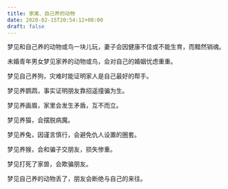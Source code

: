 ```yaml
---
title: 家禽、自己养的动物
date: 2020-02-15T20:54:12+08:00
draft: false
---
```


梦见和自己养的动物或鸟一块儿玩，妻子会因健康不佳或不能生育，而黯然销魂。



未婚青年男女梦见家养的动物或鸟，会对自己的婚姻忧虑重重。



梦见自己养狗，灾难时能证明家人是自己最好的帮手。



梦见养鹦鹉，事实证明朋友靠招遥撞骗为生。



梦见养画眉，家里会发生矛盾，互不而立。



梦见养猫，会摆脱病魔。



梦见养兔，因谨言慎行，会避免仇人设置的圈套。



梦见养猴，会和骗子交朋友，损失惨重。



梦见打死了家兽，会欺骗朋友。



梦见自己养的动物丢了，朋友会断绝与自己的来往。

